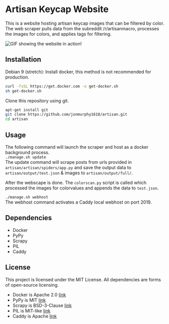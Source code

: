 # Artisan Keycap Website
This is a website hosting artisan keycap images that can be filtered by color. The web scraper pulls data from the subreddit /r/artisanmacro, processes the images for colors, and applies tags for filtering.

![GIF showing the website in action!]()


## Installation
Debian 9 (stretch):
Install docker, this method is not recommended for production.
```bash
curl -fsSL https://get.docker.com -o get-docker.sh
sh get-docker.sh
```
Clone this repository using git.
```bash
apt-get install git
git clone https://github.com/jonmurphy1618/artisan.git
cd artisan
```

## Usage
The following command will launch the scraper and host as a docker background process.  
`./manage.sh update`  
The update command will scrape posts from urls provided in `artisan/artisan/spiders/app.py` 
and save the output data to `artisan/output/test.json` & images to `artisan/output/full/`.  

After the webscape is done. The `colorscan.py` script is called which processed the images for colorvalues
and appends the data to `test.json`.  

`./manage.sh webhost`  
The webhost command activates a Caddy local webhost on port 2019.

## Dependencies
- Docker
- PyPy
- Scrapy
- PIL
- Caddy

## License
This project is licensed under the MIT License. All dependencies are forms of open-source licensing.
- Docker is Apache 2.0 [link][1]
- PyPy is MIT [link][2]
- Scrapy is BSD-3-Clause [link][3]
- PIL is MIT-like [link][4]
- Caddy is Apache [link][5]

[1]:https://github.com/moby/moby/blob/master/LICENSE
[2]:https://bitbucket.org/pypy/pypy/src/default/LICENSE
[3]:https://github.com/scrapy/scrapy/blob/master/LICENSE
[4]:http://www.pythonware.com/products/pil/license.htm
[5]:https://github.com/caddyserver/caddy/blob/master/LICENSE.txt
